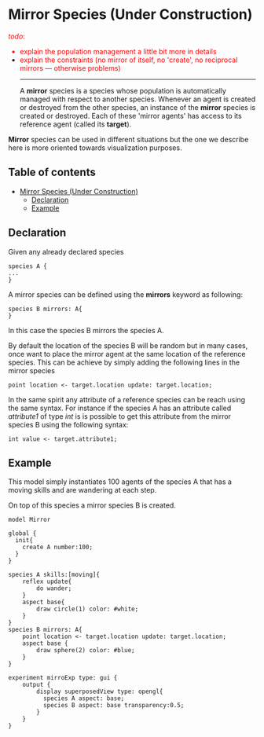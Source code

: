 
# Mirror Species (Under Construction)
<font color='red'><i>todo</i>:<br>
<ul><li>explain the population management a little bit more in details<br>
</li><li>explain the constraints (no mirror of itself, no 'create', no reciprocal mirrors — otherwise problems)<br>
</font>
<hr />
A <b>mirror</b> species is a species whose population is automatically managed with respect to another species. Whenever an agent is created or destroyed from the other species, an instance of the <b>mirror</b> species is created or destroyed.  Each of these  'mirror agents' has access to its reference agent (called its <b>target</b>).</li></ul>

**Mirror** species can be used in different situations but the one we describe here is more oriented towards visualization purposes.


## Table of contents 

* [Mirror Species (Under Construction)](#mirror-species-under-construction)
	* [Declaration](#declaration)
	* [Example](#example)





## Declaration

Given any already declared species
```
species A {
...
}
```

A mirror species can be defined using the **mirrors** keyword as following:

```
species B mirrors: A{
}
```

In this case the species B mirrors the species A.

By default the location of the species B will be random but in many cases, once want to place the mirror agent at the same location of the reference species. This can be achieve by simply adding the following lines in the mirror species

```
point location <- target.location update: target.location;
```

In the same spirit any attribute of a reference species can be reach using the same syntax. For instance if the species A has an attribute called _attribute1_ of type _int_ is is possible to get this attribute from the mirror species B using the following syntax:

```
int value <- target.attribute1;
```

## Example
This model simply instantiates 100 agents of the species A that has a moving skills and are wandering at each step.

On top of this species a mirror species B is created.

```
model Mirror

global {
  init{
    create A number:100;	
  }
}

species A skills:[moving]{
	reflex update{
		do wander;
	}
	aspect base{
		draw circle(1) color: #white;
	}
}
species B mirrors: A{
	point location <- target.location update: target.location;
	aspect base {
		draw sphere(2) color: #blue;
	}
}

experiment mirroExp type: gui {
	output {
		display superposedView type: opengl{ 
		  species A aspect: base;
		  species B aspect: base transparency:0.5;
		}
	}
}
```